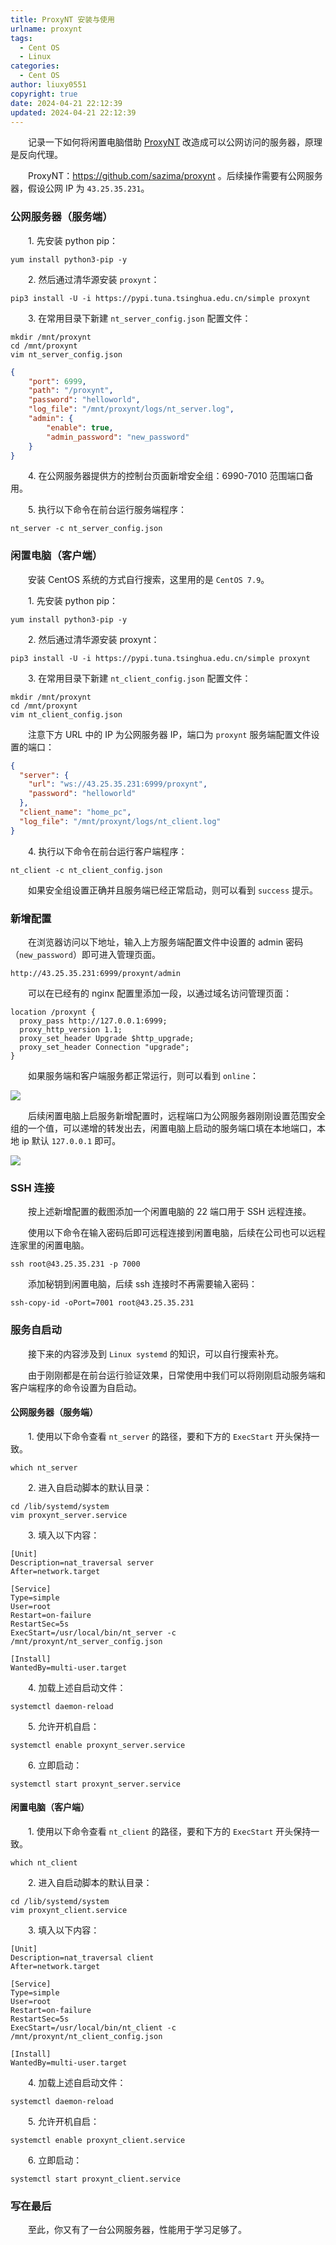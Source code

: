 ```yaml
---
title: ProxyNT 安装与使用
urlname: proxynt
tags:
  - Cent OS
  - Linux
categories:
  - Cent OS
author: liuxy0551
copyright: true
date: 2024-04-21 22:12:39
updated: 2024-04-21 22:12:39
---
```



&emsp;&emsp;记录一下如何将闲置电脑借助 [ProxyNT](https://github.com/sazima/proxynt) 改造成可以公网访问的服务器，原理是反向代理。

<!--more-->

&emsp;&emsp;ProxyNT：https://github.com/sazima/proxynt 。后续操作需要有公网服务器，假设公网 IP 为 `43.25.35.231`。


### 公网服务器（服务端）

&emsp;&emsp;1. 先安装 python pip：

``` shell
yum install python3-pip -y
```

&emsp;&emsp;2. 然后通过清华源安装 `proxynt`：

``` shell
pip3 install -U -i https://pypi.tuna.tsinghua.edu.cn/simple proxynt
```

&emsp;&emsp;3. 在常用目录下新建 `nt_server_config.json` 配置文件：

``` shell
mkdir /mnt/proxynt
cd /mnt/proxynt
vim nt_server_config.json
```

``` json
{
    "port": 6999,
    "path": "/proxynt",
    "password": "helloworld",
    "log_file": "/mnt/proxynt/logs/nt_server.log",
    "admin": {
        "enable": true,
        "admin_password": "new_password"
    }
}
```

&emsp;&emsp;4. 在公网服务器提供方的控制台页面新增安全组：6990-7010 范围端口备用。

&emsp;&emsp;5. 执行以下命令在前台运行服务端程序：

``` shell
nt_server -c nt_server_config.json
```


### 闲置电脑（客户端）

&emsp;&emsp;安装 CentOS 系统的方式自行搜索，这里用的是 `CentOS 7.9`。

&emsp;&emsp;1. 先安装 python pip：

``` shell
yum install python3-pip -y
```

&emsp;&emsp;2. 然后通过清华源安装 proxynt：

``` shell
pip3 install -U -i https://pypi.tuna.tsinghua.edu.cn/simple proxynt
```

&emsp;&emsp;3. 在常用目录下新建 `nt_client_config.json` 配置文件：

``` shell
mkdir /mnt/proxynt
cd /mnt/proxynt
vim nt_client_config.json
```

&emsp;&emsp;注意下方 URL 中的 IP 为公网服务器 IP，端口为 `proxynt` 服务端配置文件设置的端口：

``` json
{
  "server": {
    "url": "ws://43.25.35.231:6999/proxynt",
    "password": "helloworld"
  },
  "client_name": "home_pc",
  "log_file": "/mnt/proxynt/logs/nt_client.log"
}
```

&emsp;&emsp;4. 执行以下命令在前台运行客户端程序：

``` shell
nt_client -c nt_client_config.json
```

&emsp;&emsp;如果安全组设置正确并且服务端已经正常启动，则可以看到 `success` 提示。


### 新增配置

&emsp;&emsp;在浏览器访问以下地址，输入上方服务端配置文件中设置的 admin 密码（`new_password`）即可进入管理页面。

```
http://43.25.35.231:6999/proxynt/admin
```

&emsp;&emsp;可以在已经有的 nginx 配置里添加一段，以通过域名访问管理页面：

``` nginx
location /proxynt {
  proxy_pass http://127.0.0.1:6999;
  proxy_http_version 1.1;
  proxy_set_header Upgrade $http_upgrade;
  proxy_set_header Connection "upgrade";
}
```

&emsp;&emsp;如果服务端和客户端服务都正常运行，则可以看到 `online`：

![](https://images-hosting.liuxianyu.cn/posts/proxynt/1.png)

&emsp;&emsp;后续闲置电脑上启服务新增配置时，远程端口为公网服务器刚刚设置范围安全组的一个值，可以递增的转发出去，闲置电脑上启动的服务端口填在本地端口，本地 ip 默认 `127.0.0.1` 即可。

![](https://images-hosting.liuxianyu.cn/posts/proxynt/2.png)


### SSH 连接

&emsp;&emsp;按上述新增配置的截图添加一个闲置电脑的 22 端口用于 SSH 远程连接。

&emsp;&emsp;使用以下命令在输入密码后即可远程连接到闲置电脑，后续在公司也可以远程连家里的闲置电脑。

``` shell
ssh root@43.25.35.231 -p 7000
```

&emsp;&emsp;添加秘钥到闲置电脑，后续 ssh 连接时不再需要输入密码：

``` shell
ssh-copy-id -oPort=7001 root@43.25.35.231
```


### 服务自启动

&emsp;&emsp;接下来的内容涉及到 `Linux systemd` 的知识，可以自行搜索补充。

&emsp;&emsp;由于刚刚都是在前台运行验证效果，日常使用中我们可以将刚刚启动服务端和客户端程序的命令设置为自启动。

#### 公网服务器（服务端）

&emsp;&emsp;1. 使用以下命令查看 `nt_server` 的路径，要和下方的 `ExecStart` 开头保持一致。

``` shell
which nt_server
```

&emsp;&emsp;2. 进入自启动脚本的默认目录：

``` shell
cd /lib/systemd/system
vim proxynt_server.service
```

&emsp;&emsp;3. 填入以下内容：

```
[Unit]
Description=nat_traversal server
After=network.target

[Service]
Type=simple
User=root
Restart=on-failure
RestartSec=5s
ExecStart=/usr/local/bin/nt_server -c /mnt/proxynt/nt_server_config.json

[Install]
WantedBy=multi-user.target
```

&emsp;&emsp;4. 加载上述自启动文件：

``` shell
systemctl daemon-reload
```

&emsp;&emsp;5. 允许开机自启：

``` shell
systemctl enable proxynt_server.service
```

&emsp;&emsp;6. 立即启动：

``` shell
systemctl start proxynt_server.service
```

#### 闲置电脑（客户端）

&emsp;&emsp;1. 使用以下命令查看 `nt_client` 的路径，要和下方的 `ExecStart` 开头保持一致。

``` shell
which nt_client
```

&emsp;&emsp;2. 进入自启动脚本的默认目录：

``` shell
cd /lib/systemd/system
vim proxynt_client.service
```

&emsp;&emsp;3. 填入以下内容：

```
[Unit]
Description=nat_traversal client
After=network.target

[Service]
Type=simple
User=root
Restart=on-failure
RestartSec=5s
ExecStart=/usr/local/bin/nt_client -c /mnt/proxynt/nt_client_config.json

[Install]
WantedBy=multi-user.target
```

&emsp;&emsp;4. 加载上述自启动文件：

``` shell
systemctl daemon-reload
```

&emsp;&emsp;5. 允许开机自启：

``` shell
systemctl enable proxynt_client.service
```

&emsp;&emsp;6. 立即启动：

``` shell
systemctl start proxynt_client.service
```


### 写在最后

&emsp;&emsp;至此，你又有了一台公网服务器，性能用于学习足够了。

